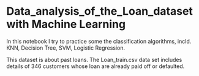 # Data_analysis_of_the_Loan_dataset with Machine Learning
In this notebook I try to practice some the classification algorithms, incld. KNN, Decision Tree, SVM, Logistic Regression.

This dataset is about past loans. The Loan_train.csv data set includes details of 346 customers whose loan are already paid off or defaulted. 
